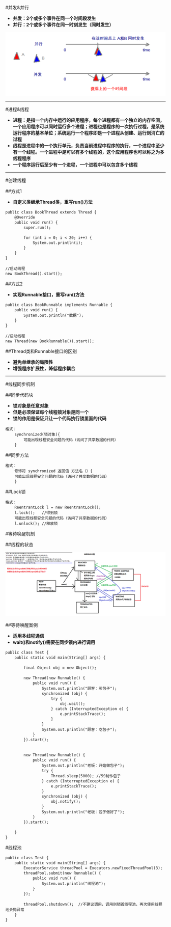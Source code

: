 #并发&并行

* **并发：2个或多个事件在同一个时间段发生**
* **并行：2个或多个事件在同一时刻发生（同时发生）**

![](assets/5cbe94d46eb7d16038000001.png)

---

#进程&线程

* **进程：是指一个内存中运行的应用程序，每个进程都有一个独立的内存空间，一个应用程序可以同时运行多个进程；进程也是程序的一次执行过程，是系统运行程序的基本单位；系统运行一个程序即是一个进程从创建、运行到消亡的过程**
* **线程是进程中的一个执行单元，负责当前进程中程序的执行，一个进程中至少有一个线程。一个进程中是可以有多个线程的，这个应用程序也可以称之为多线程程序**
* **一个程序运行后至少有一个进程，一个进程中可以包含多个线程**

---

#创建线程

##方式1

* **自定义类继承Thread类，重写run()方法**

```
public class BookThread extends Thread {
    @Override
    public void run() {
        super.run();

        for (int i = 0; i < 20; i++) {
            System.out.println(i);
        }
    }
}

//启动线程
new BookThread().start();
```

##方式2

* **实现Runnable接口，重写run()方法**

```
public class BookRunnable implements Runnable {
    public void run() {
        System.out.println("数据");
    }
}

//启动线程
new Thread(new BookRunnable()).start();
```

##Thread类和Runnable接口的区别

* **避免单继承的局限性**
* **增强程序扩展性，降低程序耦合**

---

#线程同步机制

##同步代码块

* **锁对象是任意对象**
* **但是必须保证每个线程锁对象是同一个**
* **锁的作用是保证只让一个代码执行锁里面的代码**

```
格式：
    synchronized(锁对象){
        可能出现线程安全问题的代码（访问了共享数据的代码）
    }
```

##同步方法

```
格式：
    修饰符 synchronized 返回值 方法名（）{
    可能出现线程安全问题的代码（访问了共享数据的代码）
    }
```

##Lock锁

```
格式：
    ReentrantLock l = new ReentrantLock();
    l.lock();   //得到锁
    可能出现线程安全问题的代码（访问了共享数据的代码）
    l.unlock(); //释放锁
```

#等待唤醒机制

##线程的状态

![](assets/5cc3eff6fb277027e5000000.bmp)

##等待唤醒案例

* **适用多线程通信**
* **wait()和notify()需要在同步锁内进行调用**

```
public class Test {
    public static void main(String[] args) {

        final Object obj = new Object();

        new Thread(new Runnable() {
            public void run() {
                System.out.println("顾客：买包子");
                synchronized (obj) {
                    try {
                        obj.wait();
                    } catch (InterruptedException e) {
                        e.printStackTrace();
                    }
                }
                System.out.println("顾客：吃包子");
            }
        }).start();


        new Thread(new Runnable() {
            public void run() {
                System.out.println("老板：开始做包子");
                try {
                    Thread.sleep(5000); //5S制作包子
                } catch (InterruptedException e) {
                    e.printStackTrace();
                }
                synchronized (obj) {
                    obj.notify();
                }
                System.out.println("老板：包子做好了");
            }
        }).start();

    }
}
```

#线程池

```
public class Test {
    public static void main(String[] args) {
        ExecutorService threadPool = Executors.newFixedThreadPool(3);
        threadPool.submit(new Runnable() {
            public void run() {
                System.out.println("线程池");
            }
        });

        threadPool.shutdown();  //不建议调用，调用则销毁线程池，再次使用线程池会抛异常
    }
}
```